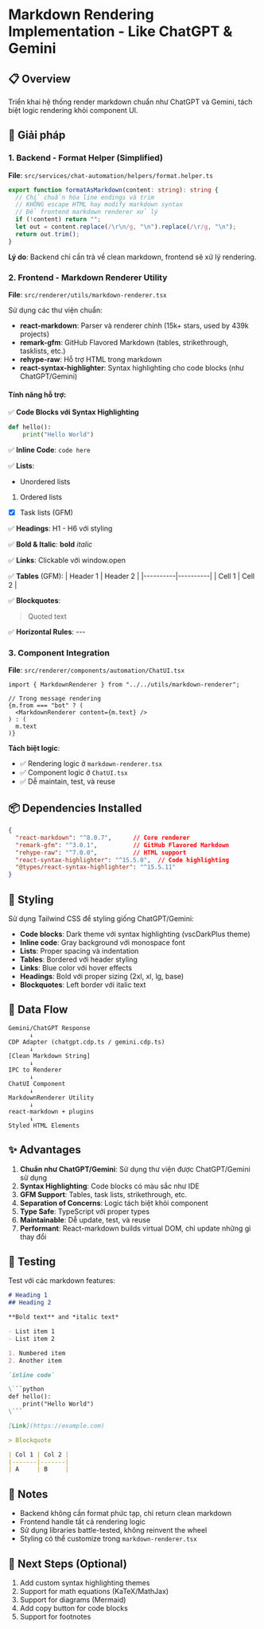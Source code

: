 # Markdown Rendering Implementation - Like ChatGPT & Gemini

## 📋 Overview
Triển khai hệ thống render markdown chuẩn như ChatGPT và Gemini, tách biệt logic rendering khỏi component UI.

## 🎯 Giải pháp

### 1. Backend - Format Helper (Simplified)
**File**: `src/services/chat-automation/helpers/format.helper.ts`

```typescript
export function formatAsMarkdown(content: string): string {
  // Chỉ chuẩn hóa line endings và trim
  // KHÔNG escape HTML hay modify markdown syntax
  // Để frontend markdown renderer xử lý
  if (!content) return "";
  let out = content.replace(/\r\n/g, "\n").replace(/\r/g, "\n");
  return out.trim();
}
```

**Lý do**: Backend chỉ cần trả về clean markdown, frontend sẽ xử lý rendering.

### 2. Frontend - Markdown Renderer Utility
**File**: `src/renderer/utils/markdown-renderer.tsx`

Sử dụng các thư viện chuẩn:
- **react-markdown**: Parser và renderer chính (15k+ stars, used by 439k projects)
- **remark-gfm**: GitHub Flavored Markdown (tables, strikethrough, tasklists, etc.)
- **rehype-raw**: Hỗ trợ HTML trong markdown
- **react-syntax-highlighter**: Syntax highlighting cho code blocks (như ChatGPT/Gemini)

#### Tính năng hỗ trợ:

✅ **Code Blocks với Syntax Highlighting**
```python
def hello():
    print("Hello World")
```

✅ **Inline Code**: `code here`

✅ **Lists**:
- Unordered lists
1. Ordered lists
- [x] Task lists (GFM)

✅ **Headings**: H1 - H6 với styling

✅ **Bold & Italic**: **bold** *italic*

✅ **Links**: Clickable với window.open

✅ **Tables** (GFM):
| Header 1 | Header 2 |
|----------|----------|
| Cell 1   | Cell 2   |

✅ **Blockquotes**: 
> Quoted text

✅ **Horizontal Rules**: ---

### 3. Component Integration
**File**: `src/renderer/components/automation/ChatUI.tsx`

```tsx
import { MarkdownRenderer } from "../../utils/markdown-renderer";

// Trong message rendering
{m.from === "bot" ? (
  <MarkdownRenderer content={m.text} />
) : (
  m.text
)}
```

**Tách biệt logic**:
- ✅ Rendering logic ở `markdown-renderer.tsx`
- ✅ Component logic ở `ChatUI.tsx`
- ✅ Dễ maintain, test, và reuse

## 📦 Dependencies Installed

```json
{
  "react-markdown": "^8.0.7",      // Core renderer
  "remark-gfm": "^3.0.1",          // GitHub Flavored Markdown
  "rehype-raw": "^7.0.0",          // HTML support
  "react-syntax-highlighter": "^15.5.0",  // Code highlighting
  "@types/react-syntax-highlighter": "^15.5.11"
}
```

## 🎨 Styling

Sử dụng Tailwind CSS để styling giống ChatGPT/Gemini:

- **Code blocks**: Dark theme với syntax highlighting (vscDarkPlus theme)
- **Inline code**: Gray background với monospace font
- **Lists**: Proper spacing và indentation
- **Tables**: Bordered với header styling
- **Links**: Blue color với hover effects
- **Headings**: Bold với proper sizing (2xl, xl, lg, base)
- **Blockquotes**: Left border với italic text

## 🔄 Data Flow

```
Gemini/ChatGPT Response
      ↓
CDP Adapter (chatgpt.cdp.ts / gemini.cdp.ts)
      ↓
[Clean Markdown String]
      ↓
IPC to Renderer
      ↓
ChatUI Component
      ↓
MarkdownRenderer Utility
      ↓
react-markdown + plugins
      ↓
Styled HTML Elements
```

## ✨ Advantages

1. **Chuẩn như ChatGPT/Gemini**: Sử dụng thư viện được ChatGPT/Gemini sử dụng
2. **Syntax Highlighting**: Code blocks có màu sắc như IDE
3. **GFM Support**: Tables, task lists, strikethrough, etc.
4. **Separation of Concerns**: Logic tách biệt khỏi component
5. **Type Safe**: TypeScript với proper types
6. **Maintainable**: Dễ update, test, và reuse
7. **Performant**: React-markdown builds virtual DOM, chỉ update những gì thay đổi

## 🧪 Testing

Test với các markdown features:

```markdown
# Heading 1
## Heading 2

**Bold text** and *italic text*

- List item 1
- List item 2

1. Numbered item
2. Another item

`inline code`

\```python
def hello():
    print("Hello World")
\```

[Link](https://example.com)

> Blockquote

| Col 1 | Col 2 |
|-------|-------|
| A     | B     |
```

## 📝 Notes

- Backend không cần format phức tạp, chỉ return clean markdown
- Frontend handle tất cả rendering logic
- Sử dụng libraries battle-tested, không reinvent the wheel
- Styling có thể customize trong `markdown-renderer.tsx`

## 🚀 Next Steps (Optional)

1. Add custom syntax highlighting themes
2. Support for math equations (KaTeX/MathJax)
3. Support for diagrams (Mermaid)
4. Add copy button for code blocks
5. Support for footnotes
